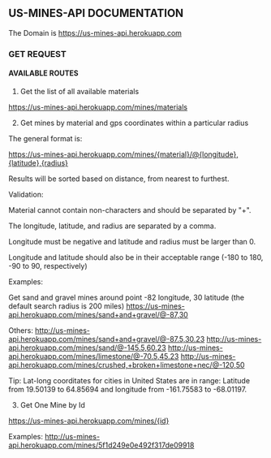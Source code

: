 ## US-MINES-API DOCUMENTATION

The Domain is https://us-mines-api.herokuapp.com

### GET REQUEST

#### AVAILABLE ROUTES

1. Get the list of all available materials

https://us-mines-api.herokuapp.com/mines/materials

2. Get mines by material and gps coordinates within a particular radius

The general format is:

https://us-mines-api.herokuapp.com/mines/{material}/@{longitude},{latitude},{radius}

Results will be sorted based on distance, from nearest to furthest.

Validation:

Material cannot contain non-characters and should be separated by "+".

The longitude, latitude, and radius are separated by a comma.

Longitude must be negative and latitude and radius must be larger than 0.

Longitude and latitude should also be in their acceptable range (-180 to 180, -90 to 90, respectively)

Examples:

Get sand and gravel mines around point -82 longitude, 30 latitude (the default search radius is 200 miles)
https://us-mines-api.herokuapp.com/mines/sand+and+gravel/@-87,30

Others:
http://us-mines-api.herokuapp.com/mines/sand+and+gravel/@-87.5,30.23
http://us-mines-api.herokuapp.com/mines/sand/@-145.5,60.23
http://us-mines-api.herokuapp.com/mines/limestone/@-70.5,45.23
http://us-mines-api.herokuapp.com/mines/crushed,+broken+limestone+nec/@-120,50

Tip:
Lat-long coorditates for cities in United States are in range: Latitude from 19.50139 to 64.85694 and longitude from -161.75583 to -68.01197.

3. Get One Mine by Id

https://us-mines-api.herokuapp.com/mines/{id}

Examples:
http://us-mines-api.herokuapp.com/mines/5f1d249e0e492f317de09918
